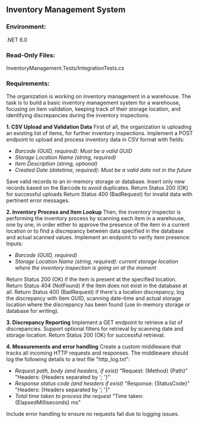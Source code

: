 ## Inventory Management System

### Environment:
.NET 6.0

### Read-Only Files:
InventoryManagement.Tests/IntegrationTests.cs

### Requirements:
The organization is working on inventory management in a warehouse.
The task is to build a basic inventory management system for a warehouse, focusing on item validation, keeping track of their storage location, and identifying discrepancies during the inventory inspections.

**1. CSV Upload and Validation Data**
First of all, the organization is uploading an existing list of items, for further inventory inspections.
Implement a POST endpoint to upload and process inventory data in CSV format with fields:

* _Barcode (GUID, required): Must be a valid GUID_
* _Storage Location Name (string, required)_
* _Item Description (string, optional)_
* _Created Date (datetime, required): Must be a valid date not in the future_

Save valid records to an in-memory storage or database.
Insert only new records based on the Barcode to avoid duplicates.
Return Status 200 (OK) for successful uploads
Return Status 400 (BadRequest) for invalid data with pertinent error messages.

**2. Inventory Process and Item Lookup**
Then, the inventory inspector is performing the inventory process by scanning each item in a warehouse, one by one, in order either to approve the presence of the item in a current location or to find a discrepancy between data specified in the database and actual scanned values.
Implement an endpoint to verify item presence:
Inputs:

* _Barcode (GUID, required)_
* _Storage Location Name (string, required): current storage location where the inventory inspection is going on at the moment_

Return Status 200 (OK) if the item is present at the specified location.
Return Status 404 (NotFound) if the item does not exist in the database at all.
Return Status 400 (BadRequest) if there's a location discrepancy, log the discrepancy with Item GUID, scanning date-time and actual storage location where the discrepancy has been found (use in-memory storage or database for writing).

**3. Discrepancy Reporting**
Implement a GET endpoint to retrieve a list of discrepancies.
Support optional filters for retrieval by scanning date and storage location.
Return Status 200 (OK) for successful retrieval.

**4. Measurements and error handling**
Create a custom middleware that tracks all incoming HTTP requests and responses. The middleware should log the following details to a text file "http_log.txt":

* _Request path, body (and headers, if exist)_
"Request: {Method} {Path}"
"Headers: {Headers separated by '; '}"
* _Response status code (and headers if exist)_
"Response: {StatusCode}"
"Headers: {Headers separated by '; '}"
* _Total time taken to process the request_
"Time taken: {ElapsedMilliseconds} ms"

Include error handling to ensure no requests fail due to logging issues.
